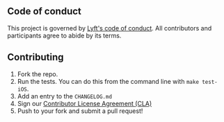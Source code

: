 ## Code of conduct

This project is governed by [Lyft's code of conduct](https://github.com/lyft/code-of-conduct). All contributors and participants agree to abide by its terms.

## Contributing

1. Fork the repo.
1. Run the tests. You can do this from the command line with `make
   test-iOS`.
1. Add an entry to the `CHANGELOG.md`
1. Sign our [Contributor License Agreement (CLA)](https://oss.lyft.com/cla)
1. Push to your fork and submit a pull request!

